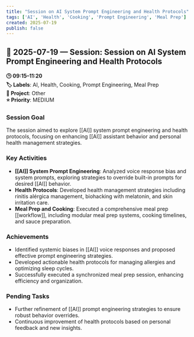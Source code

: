 ```yaml
---
title: "Session on AI System Prompt Engineering and Health Protocols"
tags: ['AI', 'Health', 'Cooking', 'Prompt Engineering', 'Meal Prep']
created: 2025-07-19
publish: false
---
```


## 📅 2025-07-19 — Session: Session on AI System Prompt Engineering and Health Protocols

**🕒 09:15–11:20**  
**🏷️ Labels**: AI, Health, Cooking, Prompt Engineering, Meal Prep  
**📂 Project**: Other  
**⭐ Priority**: MEDIUM  


### Session Goal
The session aimed to explore [[AI]] system prompt engineering and health protocols, focusing on enhancing [[AI]] assistant behavior and personal health management strategies.

### Key Activities
- **[[AI]] System Prompt Engineering**: Analyzed voice response bias and system prompts, exploring strategies to override built-in prompts for desired [[AI]] behavior.
- **Health Protocols**: Developed health management strategies including rinitis alérgica management, biohacking with melatonin, and skin irritation care.
- **Meal Prep and Cooking**: Executed a comprehensive meal prep [[workflow]], including modular meal prep systems, cooking timelines, and sauce preparation.

### Achievements
- Identified systemic biases in [[AI]] voice responses and proposed effective prompt engineering strategies.
- Developed actionable health protocols for managing allergies and optimizing sleep cycles.
- Successfully executed a synchronized meal prep session, enhancing efficiency and organization.

### Pending Tasks
- Further refinement of [[AI]] prompt engineering strategies to ensure robust behavior overrides.
- Continuous improvement of health protocols based on personal feedback and new insights.
